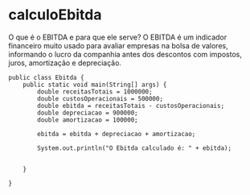 # calculoEbitda
O que é o EBITDA e para que ele serve? O EBITDA é um indicador financeiro muito usado para avaliar empresas na bolsa de valores, informando o lucro da companhia antes dos descontos com impostos, juros, amortização e depreciação.

```
public class Ebitda {
	public static void main(String[] args) {
		double receitasTotais = 1000000;
		double custosOperacionais = 500000;
		double ebitda = receitasTotais - custosOperacionais;
		double depreciacao = 900000;
		double amortizacao = 100000;
		
		ebitda = ebitda + depreciacao + amortizacao;
				
		System.out.println("O Ebitda calculado é: " + ebitda);
		 

	}

}
